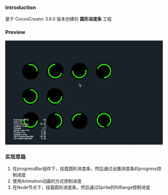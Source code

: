 ### Introduction

基于 CocosCreator 3.6.0 版本创建的 **圆形进度条** 工程

### Preview
![image](../../../gif/202203/2022030563.gif)

### 实现思路
1. 在progressBar组件下，挂载圆形进度条，然后通过设置进度条的progress控制进度
2. 使用Animation动画的方式控制进度
3. 在Node节点下，挂载圆形进度条，然后通过Sprite的fillRange控制进度